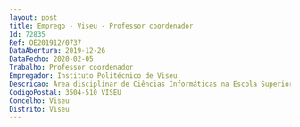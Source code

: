 ```yaml
--- 
layout: post
title: Emprego - Viseu - Professor coordenador
Id: 72835
Ref: OE201912/0737
DataAbertura: 2019-12-26
DataFecho: 2020-02-05
Trabalho: Professor coordenador
Empregador: Instituto Politécnico de Viseu
Descricao: Área disciplinar de Ciências Informáticas na Escola Superior de Tecnologia e Gestão de Viseu
CodigoPostal: 3504-510 VISEU
Concelho: Viseu
Distrito: Viseu
--- 
```

